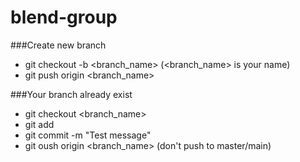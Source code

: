 # blend-group

###Create new branch 
- git checkout -b <branch_name> (<branch_name> is your name)
- git push origin <branch_name>

###Your branch already exist
- git checkout <branch_name>
- git add <files> 
- git commit -m "Test message"
- git oush origin <branch_name> (don't push to master/main)

